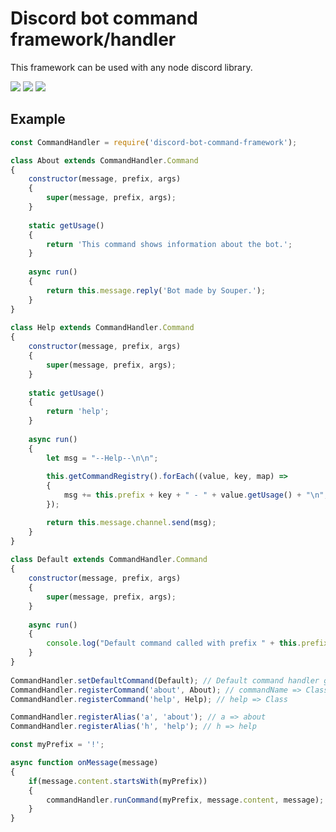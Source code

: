 # Discord bot command framework/handler


This framework can be used with any node discord library.

![](https://img.shields.io/npm/v/discord-bot-command-framework.svg)
![](https://img.shields.io/github/stars/supertransformer/discord-bot-command-framework.svg)
![](https://img.shields.io/github/issues/supertransformer/discord-bot-command-framework.svg)

## Example

```javascript
const CommandHandler = require('discord-bot-command-framework');

class About extends CommandHandler.Command
{
    constructor(message, prefix, args)
    {
        super(message, prefix, args);
    }
 
    static getUsage()
    {
        return 'This command shows information about the bot.';
    }
 
    async run()
    {
        return this.message.reply('Bot made by Souper.');
    }
}
 
class Help extends CommandHandler.Command
{
    constructor(message, prefix, args)
    {
        super(message, prefix, args);
    }
 
    static getUsage()
    {
        return 'help';
    }
 
    async run()
    {
        let msg = "--Help--\n\n";
 
        this.getCommandRegistry().forEach((value, key, map) =>
        {
            msg += this.prefix + key + " - " + value.getUsage() + "\n";
        });

        return this.message.channel.send(msg);
    }
}
 
class Default extends CommandHandler.Command
{
    constructor(message, prefix, args)
    {
        super(message, prefix, args);
    }
 
    async run()
    {
        console.log("Default command called with prefix " + this.prefix + " and with args: " + this.args.join(' '));
    }
}
 
CommandHandler.setDefaultCommand(Default); // Default command handler gets called if the command is not found.
CommandHandler.registerCommand('about', About); // commandName => Class
CommandHandler.registerCommand('help', Help); // help => Class

CommandHandler.registerAlias('a', 'about'); // a => about
CommandHandler.registerAlias('h', 'help'); // h => help

const myPrefix = '!';

async function onMessage(message)
{
    if(message.content.startsWith(myPrefix))
    {
        commandHandler.runCommand(myPrefix, message.content, message);
    }
}
```